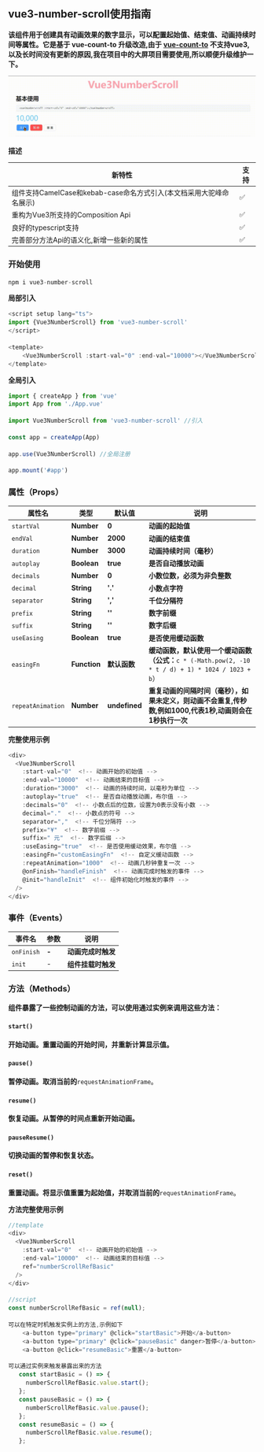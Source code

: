## vue3-number-scroll使用指南

​	**该组件用于创建具有动画效果的数字显示，可以配置起始值、结束值、动画持续时间等属性。**
​	**它是基于 vue-count-to 升级改造,由于  [vue-count-to](https://panjiachen.github.io/countTo "原仓库地址") 不支持vue3,以及长时间没有更新的原因,我在项目中的大屏项目需要使用,所以顺便升级维护一下。**

![这是图片](./Vue3NumberScroll.gif "Magic Gardens")

**描述**


| 新特性                                                              | 支持               |
| ------------------------------------------------------------------- | ------------------ |
| 组件支持CamelCase和kebab-case命名方式引入(本文档采用大驼峰命名展示) | :white_check_mark: |
| 重构为Vue3所支持的Composition Api                                   | :white_check_mark: |
| 良好的typescript支持                                                | :white_check_mark: |
| 完善部分方法Api的语义化,新增一些新的属性                            | :white_check_mark: |

### 开始使用

```js
npm i vue3-number-scroll
```

**局部引入**

```js
<script setup lang="ts">
import {Vue3NumberScroll} from 'vue3-number-scroll'
</script>

<template>
	<Vue3NumberScroll :start-val="0" :end-val="10000"></Vue3NumberScroll>
</template>
```

**全局引入**

```js
import { createApp } from 'vue'
import App from './App.vue'

import Vue3NumberScroll from 'vue3-number-scroll' //引入

const app = createApp(App)

app.use(Vue3NumberScroll) //全局注册

app.mount('#app')
```

### 属性（Props）


| **属性名**        | **类型**     | **默认值**    | **说明**                                                                                                 |
| ----------------- | ------------ | ------------- | -------------------------------------------------------------------------------------------------------- |
| `startVal`        | **Number**   | **0**         | **动画的起始值**                                                                                         |
| `endVal`          | **Number**   | **2000**      | **动画的结束值**                                                                                         |
| `duration`        | **Number**   | **3000**      | **动画持续时间（毫秒）**                                                                                 |
| `autoplay`        | **Boolean**  | **true**      | **是否自动播放动画**                                                                                     |
| `decimals`        | **Number**   | **0**         | **小数位数，必须为非负整数**                                                                             |
| `decimal`         | **String**   | **'.'**       | **小数点字符**                                                                                           |
| `separator`       | **String**   | **','**       | **千位分隔符**                                                                                           |
| `prefix`          | **String**   | **''**        | **数字前缀**                                                                                             |
| `suffix`          | **String**   | **''**        | **数字后缀**                                                                                             |
| `useEasing`       | **Boolean**  | **true**      | **是否使用缓动函数**                                                                                     |
| `easingFn`        | **Function** | **默认函数**  | **缓动函数，默认使用一个缓动函数（公式：**`c * (-Math.pow(2, -10 * t / d) + 1) * 1024 / 1023 + b`）      |
| `repeatAnimation` | **Number**   | **undefined** | **重复动画的间隔时间（毫秒），如果未定义，则动画不会重复,传秒数,例如1000,代表1秒,动画则会在1秒执行一次** |

**完整使用示例**

```js
<div>
  <Vue3NumberScroll 
    :start-val="0"  <!-- 动画开始的初始值 -->
    :end-val="10000"  <!-- 动画结束的目标值 -->
    :duration="3000"  <!-- 动画的持续时间，以毫秒为单位 -->
    :autoplay="true"  <!-- 是否自动播放动画，布尔值 -->
    :decimals="0"  <!-- 小数点后的位数，设置为0表示没有小数 -->
    decimal="."  <!-- 小数点的符号 -->
    separator=","  <!-- 千位分隔符 -->
    prefix="¥"  <!-- 数字前缀 -->
    suffix=" 元"  <!-- 数字后缀 -->
    :useEasing="true"  <!-- 是否使用缓动效果，布尔值 -->
    :easingFn="customEasingFn"  <!-- 自定义缓动函数 -->
    :repeatAnimation="1000"  <!-- 动画几秒钟重复一次 -->
    @onFinish="handleFinish"  <!-- 动画完成时触发的事件 -->
    @init="handleInit"  <!-- 组件初始化时触发的事件 -->
  />
</div>
```

### 事件（Events）


| **事件名** | **参数** | **说明**           |
| ---------- | -------- | ------------------ |
| `onFinish` | **-**    | **动画完成时触发** |
| `init`     | -        | **组件挂载时触发** |

### 方法（Methods）

**组件暴露了一些控制动画的方法，可以使用通过实例来调用这些方法：**

#### `start()`

**开始动画。重置动画的开始时间，并重新计算显示值。**

#### `pause()`

**暂停动画。取消当前的**`requestAnimationFrame`。

#### `resume()`

**恢复动画。从暂停的时间点重新开始动画。**

#### `pauseResume()`

**切换动画的暂停和恢复状态。**

#### `reset()`

**重置动画。将显示值重置为起始值，并取消当前的**`requestAnimationFrame`。

**方法完整使用示例**

```js
//template
<div>
  <Vue3NumberScroll 
    :start-val="0"  <!-- 动画开始的初始值 -->
    :end-val="10000"  <!-- 动画结束的目标值 -->
	ref="numberScrollRefBasic"
  />
</div>

//script
const numberScrollRefBasic = ref(null);

可以在特定时机触发实例上的方法,示例如下
    <a-button type="primary" @click="startBasic">开始</a-button>
    <a-button type="primary" @click="pauseBasic" danger>暂停</a-button>
    <a-button @click="resumeBasic">重置</a-button>

可以通过实例来触发暴露出来的方法
   const startBasic = () => {
     numberScrollRefBasic.value.start();
   };
   const pauseBasic = () => {
     numberScrollRefBasic.value.pause();
   };
   const resumeBasic = () => {
     numberScrollRefBasic.value.resume();
   };
```
